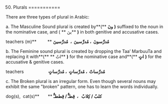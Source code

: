 50. Plurals
===========

There are three types of plural in Arabic:

a. The Masculine Sound plural is created by**(** **ونَ** **)** suffixed
to the noun in the nominative case, and ( ** ينَ** **)** in both
genitive and accusative cases.

teachers (m)**         ** **مُدرِّسونَ  ، مُدرِّسينَ  ،  مُدرِّسينَ**

b. The Feminine sound plural is created by dropping the Taa’ MarbuuTa
and replacing it with**(** ** اتٌ** **)** for the nominative case
and**(** **اتٍ** **)** for the accusative & genitive cases.

teachers                    **مُدرِّساتٌ  ، مُدرِّساتٍ  ، مُدرِّساتٍ**

c. The Broken plural is an irregular form. Even though several nouns may
exhibit the same "broken" pattern, one has to learn the words
individually.

dog(s),  cat(s)**       ** **کلبٌ / کِلابٌ   ،  قِطـٌّ / قِططـٌّ**


